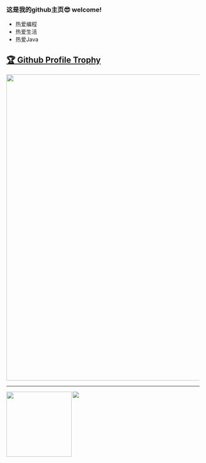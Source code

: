 ### 这是我的github主页😎 welcome!
- 热爱编程
- 热爱生活
- 热爱Java

<a href="https://github.com/ryo-ma/github-profile-trophy"><h2>🏆 Github Profile Trophy</h2></a>
<a href="https://github.com/ryo-ma/github-profile-trophy">
  <img width=800 src="https://github-profile-trophy.vercel.app/?username=JCven-chao&column=8&theme=gruvbox&no-frame=true"/>
</a>

---

<div>
  <img height="170" align="left" src="https://github-readme-stats.vercel.app/api?username=JCven-chao&show_icons=true&theme=tokyonight" />
  <img src="https://github-readme-stats.vercel.app/api/top-langs/?username=JCven-chao" />
</div>
